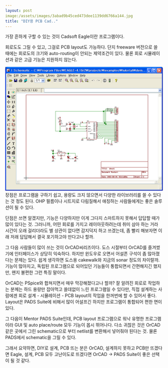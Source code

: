```yaml
---
layout: post
image:/assets/images/3abad9b45ced473dee1139dd6766a144.jpg
title: "DIY용 PCB Cad.."
---
```


가장 흔하게 구할 수 있는 것이 Cadsoft Eagle이란 프로그램이다.

회로도도 그릴 수 있고, 그걸로 PCB layout도 가능하다. 단지 freeware 버전으로 쓸 때에는 회로도의 크기와 auto-routing이 안되는 제약조건이 있다. 물론 회로 시뮬레이션과 같은 고급 기능은 지원하지 않는다.


![image](/assets/images/3abad9b45ced473dee1139dd6766a144.jpg)
장점은 프로그램을 구하기 쉽고, 용량도 크지 않으면서 다양한 라이브러리를 쓸 수 있다는 것 정도 된다. OHP 필름이나 시트지로 다림질해서 애칭하는 사람들에게는 좋은 솔루션이 될 수 있다.

단점은 쓰면 알겠지만, 기능은 다양하지만 이게 그다지 스마트하지 못해서 답답할 때가 많이 있다는 것. 그러니까, 어떤 회로를 가지고 레이아웃하려는데 취미 삼아 하는 거라 시간이 오래 걸리더라도 별 상관이 없다면 감지덕지 하고 쓰겠는데, 좀 빨리 해보자면 이래 저래 답답해서 결국 포기하고야 만다고나 할까.

그 다음 사람들이 많이 쓰는 것이 OrCAD씨리즈이다. 도스 시절부터 OrCAD를 즐겨썼기에 인터페이스가 상당히 익숙하다. 하지만 윈도우로 오면서 어설픈 구석이 좀 많아졌다는 문제는 있다. 쉽게 생각하면 도스용 cakewalk와 지금의 sonar 정도의 차이랄까. 기능이 많아지고, 독립된 프로그램으로 되어있던 기능들이 통합되면서 간편해지긴 했지만, 왠지 불편한 그런 특징 말이다. 

OrCAD는 PSpice와 합쳐지면서 매우 막강해졌다고나 할까? 잘 알려진 회로로 작업하는 분께는 하드 용량만 잡아먹고 쓸데없이 느린 프로그램일 수 있다만, 직접 설계하는 사람에겐 회로 설계 - 시뮬레이션 - PCB layout의 작업을 한꺼번에 할 수 있어서 좋다. Layout은 PADS Suite에 비해서 많이 어설프긴 하지만 프로그램이 통합되어 편한 면이 있다.

그 다음이 Mentor PADS Suite인데, PCB layout 프로그램으로 워낙 유명한 프로그램이라 GUI 및 auto place/route 모두 기능이 몹시 뛰어나다. 다소 귀찮은 것은 OrCAD 같은 곳에서 그린 schematic으로 부터 netlist를 변환해서 넣어줘야 된다는 것. 물론 PADS에서 schematic을 그릴 수 있다.

그래서 요약하면, DIY로 설계, PCB 뜨는 분은 OrCAD, 설계하지 못하고 PCB만 뜨겠다면 Eagle, 설계, PCB 모두 고난이도로 뜨겠다면 OrCAD -> PADS Suite이 좋은 선택이 될 것 같다.



